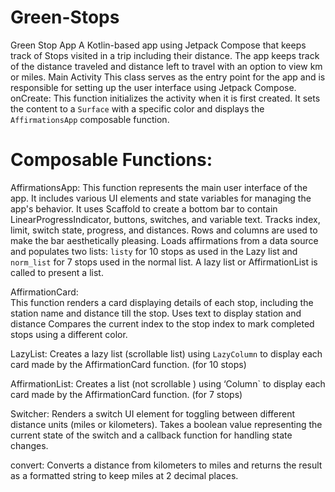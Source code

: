 # Green-Stops
Green Stop App  A Kotlin-based app using Jetpack Compose that keeps track of Stops visited in a trip including their distance. The app keeps track of the distance traveled and distance left to travel with an option to view km or miles.
Main Activity
This class serves as the entry point for the app and is responsible for setting up the user interface using Jetpack Compose.
onCreate: This function initializes the activity when it is first created. It sets the content to a `Surface` with a specific color and displays the `AffirmationsApp` composable function.

# Composable Functions:

AffirmationsApp: 
This function represents the main user interface of the app. It includes various UI elements and state variables for managing the app's behavior.
It uses Scaffold to create a bottom bar to contain LinearProgressIndicator, buttons, switches, and variable text. Tracks index, limit, switch state, progress, and distances.
Rows and columns are used to make the bar aesthetically pleasing.
Loads affirmations from a data source and populates two lists: `listy` for 10 stops as used in the Lazy list and `norm_list` for 7 stops used in the normal list.
A lazy list or AffirmationList is called to present a list.

AffirmationCard:  
This function renders a card displaying details of each stop, including the station name and distance till the stop.
Uses text to display station and distance
Compares the current index to the stop index to mark completed stops using a different color.

LazyList:
Creates a lazy list (scrollable list) using `LazyColumn` to display each card made by the AffirmationCard function. (for 10 stops)

AffirmationList:
Creates a list (not scrollable ) using ‘Column` to display each card made by the AffirmationCard function. (for 7 stops)

Switcher:
Renders a switch UI element for toggling between different distance units (miles or kilometers).
Takes a boolean value representing the current state of the switch and a callback function for handling state changes.

convert:
Converts a distance from kilometers to miles and returns the result as a formatted string to keep miles at 2 decimal places.

